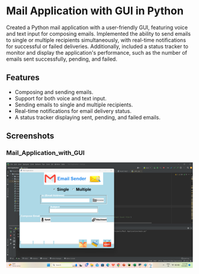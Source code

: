 
# Mail Application with GUI in Python

Created a Python mail application with a user-friendly GUI, featuring voice and text input for composing emails. Implemented the ability to send emails to single or multiple recipients simultaneously, with real-time notifications for successful or failed deliveries. Additionally, included a status tracker to monitor and display the application's performance, such as the number of emails sent successfully, pending, and failed.

## Features

- Composing and sending emails.
- Support for both voice and text input.
- Sending emails to single and multiple recipients.
- Real-time notifications for email delivery status.
- A status tracker displaying sent, pending, and failed emails.


## Screenshots
### Mail_Application_with_GUI
![Mail Application](https://github.com/chavanpradnya1120/Mail_Application_with_GUI/blob/main/mail_application_gui.png?raw=true)





